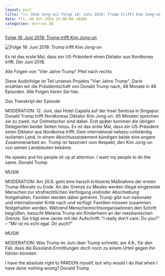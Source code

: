 ```yaml
---
layout: post
title: "🔥🔥 [Kim Jong-un] Folge 18: Juni 2018: Trump trifft Kim Jong-un"
date: Fri, 04 Oct 2024 23:00:00 +0200
categories: entries DE
---
```

[Folge 18: Juni 2018: Trump trifft Kim Jong-un](https://www.zeit.de/politik/ausland/2024-10/praesidentschaft-donald-trump-juni-2018)

![Folge 18: Juni 2018: Trump trifft Kim Jong-un](https://img.zeit.de/politik/ausland/2024-09/praesidentschaft-donald-trump-juni/wide__1300x731)

Es ist das erste Mal, dass ein US-Präsident einen Diktator aus Nordkorea trifft. Der Juni 2018.

Alle Folgen von "Vier Jahre Trump" Pfeil nach rechts

Diese Audiofolge ist Teil unseres Projekts "Vier Jahre Trump". Darin erzählen wir die Präsidentschaft von Donald Trump nach, 48 Monate in 48 Episoden. Alle Folgen hören Sie hier.





Das Transkript der Episode

MODERATION: 12. Juni, das Hotel Capella auf der Insel Sentosa in Singapur. Donald Trump trifft Nordkoreas Diktator Kim Jong-un. 45 Minuten sprechen sie zu zweit, nur Dolmetscher sind dabei. Erst später kommen die übrigen Delegierten beider Seiten hinzu. Es ist das erste Mal, dass ein US-Präsident einen Diktator aus Nordkorea trifft. Dem international nahezu vollständig isolierten Land. In einem Abschlussstatement kündigen beide eine engere Zusammenarbeit an. Trump ist fasziniert vom Respekt, den Kim Jong-un von seinen Landsleuten bekäme.

He speaks and his people sit up at attention. I want my people to do the same. Donald Trump

MUSIK

MODERATION: Am 20.6. geht eine harsch kritisierte Maßnahme der ersten Trump-Monate zu Ende. An der Grenze zu Mexiko werden illegal eingereiste Menschen zur strafrechtlichen Verfolgung und/oder Abschiebung festgehalten. Familien werden dabei getrennt. Trump gibt nun nationaler und internationaler Kritik nach und verfügt: Familien müssen zusammen festgehalten werden. Während Menschenrechtsorganisationen den Schritt begrüßen, besucht Melania Trump ein Kinderheim an der mexikanischen Grenze. Sie trägt eine Jacke mit der Aufschrift: "I really don’t care. Do you?" – "Mir ist es echt egal. Dir auch?"

MUSIK

MODERATION: Was Trump im Juni über Trump schreibt, am 4.6., für den Fall, dass die Russland-Ermittlungen doch noch zu einem Urteil gegen ihn führen könnten:

I have the absolute right to PARDON myself, but why would I do that when I have done nothing wrong? Donald Trump





































